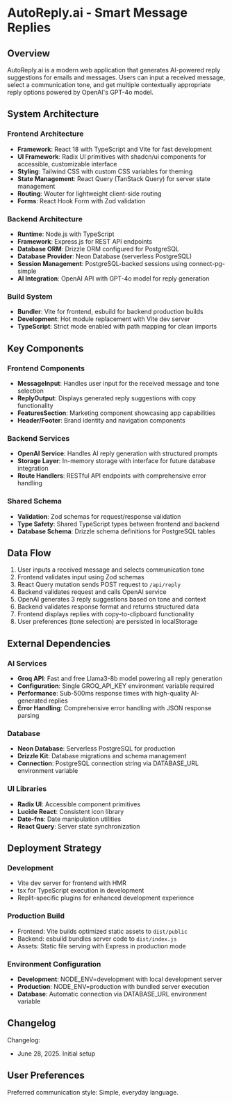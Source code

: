 # AutoReply.ai - Smart Message Replies

## Overview

AutoReply.ai is a modern web application that generates AI-powered reply suggestions for emails and messages. Users can input a received message, select a communication tone, and get multiple contextually appropriate reply options powered by OpenAI's GPT-4o model.

## System Architecture

### Frontend Architecture
- **Framework**: React 18 with TypeScript and Vite for fast development
- **UI Framework**: Radix UI primitives with shadcn/ui components for accessible, customizable interface
- **Styling**: Tailwind CSS with custom CSS variables for theming
- **State Management**: React Query (TanStack Query) for server state management
- **Routing**: Wouter for lightweight client-side routing
- **Forms**: React Hook Form with Zod validation

### Backend Architecture
- **Runtime**: Node.js with TypeScript
- **Framework**: Express.js for REST API endpoints
- **Database ORM**: Drizzle ORM configured for PostgreSQL
- **Database Provider**: Neon Database (serverless PostgreSQL)
- **Session Management**: PostgreSQL-backed sessions using connect-pg-simple
- **AI Integration**: OpenAI API with GPT-4o model for reply generation

### Build System
- **Bundler**: Vite for frontend, esbuild for backend production builds
- **Development**: Hot module replacement with Vite dev server
- **TypeScript**: Strict mode enabled with path mapping for clean imports

## Key Components

### Frontend Components
- **MessageInput**: Handles user input for the received message and tone selection
- **ReplyOutput**: Displays generated reply suggestions with copy functionality
- **FeaturesSection**: Marketing component showcasing app capabilities
- **Header/Footer**: Brand identity and navigation components

### Backend Services
- **OpenAI Service**: Handles AI reply generation with structured prompts
- **Storage Layer**: In-memory storage with interface for future database integration
- **Route Handlers**: RESTful API endpoints with comprehensive error handling

### Shared Schema
- **Validation**: Zod schemas for request/response validation
- **Type Safety**: Shared TypeScript types between frontend and backend
- **Database Schema**: Drizzle schema definitions for PostgreSQL tables

## Data Flow

1. User inputs a received message and selects communication tone
2. Frontend validates input using Zod schemas
3. React Query mutation sends POST request to `/api/reply`
4. Backend validates request and calls OpenAI service
5. OpenAI generates 3 reply suggestions based on tone and context
6. Backend validates response format and returns structured data
7. Frontend displays replies with copy-to-clipboard functionality
8. User preferences (tone selection) are persisted in localStorage

## External Dependencies

### AI Services
- **Groq API**: Fast and free Llama3-8b model powering all reply generation
- **Configuration**: Single GROQ_API_KEY environment variable required
- **Performance**: Sub-500ms response times with high-quality AI-generated replies
- **Error Handling**: Comprehensive error handling with JSON response parsing

### Database
- **Neon Database**: Serverless PostgreSQL for production
- **Drizzle Kit**: Database migrations and schema management
- **Connection**: PostgreSQL connection string via DATABASE_URL environment variable

### UI Libraries
- **Radix UI**: Accessible component primitives
- **Lucide React**: Consistent icon library
- **Date-fns**: Date manipulation utilities
- **React Query**: Server state synchronization

## Deployment Strategy

### Development
- Vite dev server for frontend with HMR
- tsx for TypeScript execution in development
- Replit-specific plugins for enhanced development experience

### Production Build
- Frontend: Vite builds optimized static assets to `dist/public`
- Backend: esbuild bundles server code to `dist/index.js`
- Assets: Static file serving with Express in production mode

### Environment Configuration
- **Development**: NODE_ENV=development with local development server
- **Production**: NODE_ENV=production with bundled server execution
- **Database**: Automatic connection via DATABASE_URL environment variable

## Changelog

Changelog:
- June 28, 2025. Initial setup

## User Preferences

Preferred communication style: Simple, everyday language.